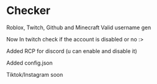 # Checker
Roblox, Twitch, Github and Minecraft Valid username gen

Now In twitch check if the account is disabled or no :>

Added RCP for discord (u can enable and disable it)

Added config.json


Tiktok/Instagram soon
